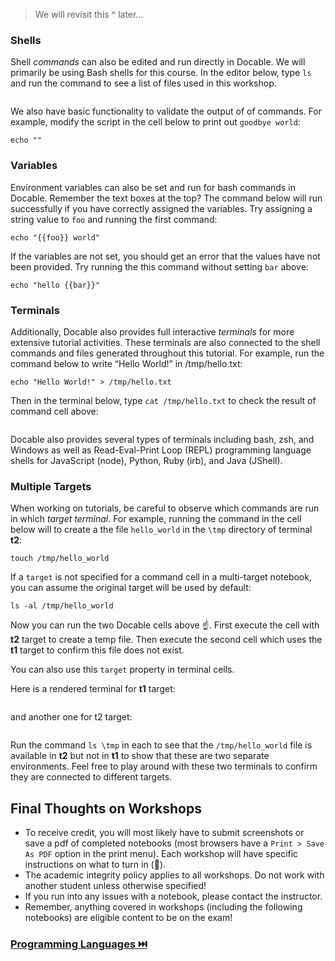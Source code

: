 <!-- 
targets:
    - type: docker
      name: t1
      image: node:12-buster
    - type: docker
      name: t2
      image: node:12-buster
 -->



> We will revisit this ^ later...

### Shells

Shell _commands_ can also be edited and run directly in Docable. We will primarily be using Bash shells for this course. In the editor below, type `ls` and run the command to see a list of files used in this workshop.

```bash|{type:'command', shell:'bash'}

```

We also have basic functionality to validate the output of of commands. For example, modify the script in the cell below to print out `goodbye world`:
```bash|{type:'command', failed_when: "stdout.includes('goodbye')", success_message:"Great job 👍", failure_message: "Incorrect output: try 'hello world' instead..."}
echo ""
```

### Variables

Environment variables can also be set and run for bash commands in Docable. Remember the text boxes at the top? The command below will run successfully if you have correctly assigned the variables. Try assigning a string value to `foo` and running the first command:

```bash|{type:'command', variables: 'foo'}
echo "{{foo}} world"
```

If the variables are not set, you should get an error that the values have not been provided. Try running the this command without setting `bar` above:

```bash|{type:'command', variables: 'bar'}
echo "hello {{bar}}"
```

### Terminals

Additionally, Docable also provides full interactive _terminals_ for more extensive tutorial activities. These terminals are also connected to the shell commands and files generated throughout this tutorial. For example, run the command below to write “Hello World!” in /tmp/hello.txt:


```|{type:'command'}
echo "Hello World!" > /tmp/hello.txt
```

Then in the terminal below, type `cat /tmp/hello.txt` to check the result of command cell above:

```|{type:'terminal'}
```

Docable also provides several types of terminals including bash, zsh, and Windows as well as Read-Eval-Print Loop (REPL) programming language shells for JavaScript (node), Python, Ruby (irb), and Java (JShell).

### Multiple Targets

When working on tutorials, be careful to observe which commands are run in which _target terminal_. For example, running the command in the cell below will to create a the file `hello_world` in the `\tmp` directory of terminal **t2**:

```bash|{type:'command', target: 't2'}
touch /tmp/hello_world
```

If a `target` is not specified for a command cell in a multi-target notebook, you can assume the original target will be used by default:

```bash|{type:'command'}
ls -al /tmp/hello_world
```

Now you can run the two Docable cells above ☝. First execute the cell with **t2** target to create a temp file. Then execute the second cell which uses the **t1** target to confirm this file does not exist.

You can also use this `target` property in terminal cells. 

Here is a rendered terminal for **t1** target:

```bash|{type:'repl', target: 't1', 'background-color': '#00345c'}
```

and another one for t2 target:

```bash|{type:'repl', target: 't2', 'background-color': '#013d17'}
```

Run the command `ls \tmp` in each to see that the `/tmp/hello_world` file is available in **t2** but not in **t1** to show that these are two separate environments. Feel free to play around with these two terminals to confirm they are connected to different targets.

## Final Thoughts on Workshops

* To receive credit, you will most likely have to submit screenshots or save a pdf of completed notebooks (most browsers have a `Print > Save As PDF` option in the print menu). Each workshop will have specific instructions on what to turn in (📝).
* The academic integrity policy applies to all workshops. Do not work with another student unless otherwise specified!
* If you run into any issues with a notebook, please contact the instructor.
* Remember, anything covered in workshops (including the following notebooks) are eligible content to be on the exam!

### [Programming Languages ⏭️](Coding.md)